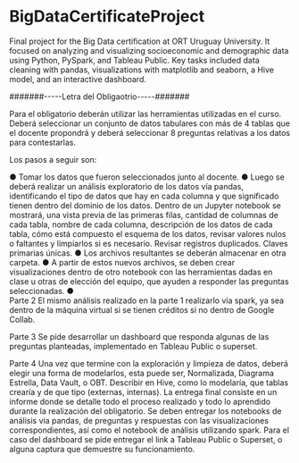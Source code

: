 # BigDataCertificateProject
Final project for the Big Data certification at ORT Uruguay University. It focused on analyzing and visualizing socioeconomic and demographic data using Python, PySpark, and Tableau Public. Key tasks included data cleaning with pandas, visualizations with matplotlib and seaborn, a Hive model, and an interactive dashboard. 

#######-----Letra del Obligaotrio-----#######

Para el obligatorio deberán utilizar las herramientas utilizadas en el curso. Deberá seleccionar un conjunto de datos tabulares con más de 4 tablas que el docente propondrá y deberá seleccionar 8 preguntas relativas a los datos para contestarlas. 

Los pasos a seguir son:

●	Tomar los datos que fueron seleccionados junto al docente.
●	Luego se deberá realizar un análisis exploratorio de los datos vía pandas, identificando el tipo de datos que hay en cada columna y que significado tienen dentro del dominio de los datos. Dentro de un Jupyter notebook se mostrará, una vista previa de las primeras filas, cantidad de columnas de cada tabla, nombre de cada columna, descripción de los datos de cada tabla, cómo está compuesto el esquema de los datos, revisar valores nulos o faltantes y limpiarlos si es necesario. Revisar registros duplicados. Claves primarias únicas. 
●	Los archivos resultantes se deberán almacenar en otra carpeta.
●	A partir de estos nuevos archivos, se deben crear visualizaciones dentro de otro notebook con las herramientas dadas en clase u otras de elección del equipo, que ayuden a responder las preguntas seleccionadas.
●	
Parte 2
El mismo análisis realizado en la parte 1 realizarlo vía spark, ya sea dentro de la máquina virtual si se tienen créditos si no dentro de Google Collab.


Parte 3
Se píde desarrollar un dashboard que responda algunas de las preguntas planteadas, implementado en Tableau Public o superset.


Parte 4
Una vez que termine con la exploración y limpieza de datos, deberá elegir una forma de modelarlos, esta puede ser, Normalizada, Diagrama Estrella, Data Vault, o OBT. Describir en 
Hive, como lo modelaría, que tablas crearía y de que tipo (externas, internas).
La entrega final consiste en un informe donde se detalle todo el proceso realizado y todo lo aprendido durante la realización del obligatorio. Se deben entregar los notebooks de análisis via pandas, de preguntas y respuestas con las visualizaciones correspondientes, así como el notebook de análisis utilizando spark. Para el caso del dashboard se pide entregar el link a Tableau Public o Superset, o alguna captura que demuestre su funcionamiento.
